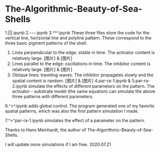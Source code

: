 # The-Algorithmic-Beauty-of-Sea-Shells
1.|||.ipynb     2.---.ipynb     3.^^^.ipynb
These three files store the code for the vertical line, horizontal line and polyline pattern.
These correspond to the three basic pigment patterns of the shell.
1. Lines perpendicular to the edge: stable in time. The activator content is relatively large.
[图片] & [图片]
2. Lines parallel to the edge: oscillations in time. The inhibitor content is relatively large.
[图片] & [图片]
3. Oblique lines: traveling waves. The inhibitor propagates slowly and the spatial content is random.
[图片] & [图片]
4.par-ra-1.ipynb & 5.par-ra-2.ipynb simulate the effects of different parameters on the pattern. 
The activator - substrate model (the same equation) can simulate the above three patterns with different parameters.

6.^>^.ipynb adds global control. 
The program generated one of my favorite spatial patterns, which was also the first pattern simulation I made.

7.^>^par-ra-1.ipynb simulates the effect of a parameter on the pattern.

Thanks to Hans Meinhardt, the author of The-Algorithmic-Beauty-of-Sea-Shells.

I will update more simulations if I am free.
2020.07.21
